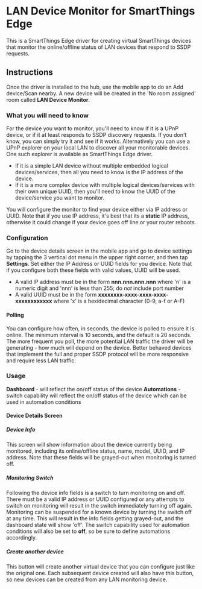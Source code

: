 # LAN Device Monitor for SmartThings Edge

This is a SmartThings Edge driver for creating virtual SmartThings devices that monitor the online/offline status of LAN devices that respond to SSDP requests.

## Instructions
Once the driver is installed to the hub, use the mobile app to do an Add device/Scan nearby.  A new device will be created in the 'No room assigned' room called **LAN Device Monitor**.

### What you will need to know
For the device you want to monitor, you'll need to know if it is a UPnP device, or if it at least responds to SSDP discovery requests.  If you don't know, you can simply try it and see if it works.  Alternatively you can use a UPnP explorer on your local LAN to discover all your monitorable devices.  One such explorer is available as SmartThings Edge driver.

- If it is a simple LAN device without multiple embedded logical devices/services, then all you need to know is the IP address of the device.  
- If it is a more complex device with multiple logical devices/services with their own unique UUID, then you'll need to know the UUID of the device/service you want to monitor.

You will configure the monitor to find your device either via IP address or UUID.  Note that if you use IP address, it's best that its a **static** IP address, otherwise it could change if your device goes off line or your router reboots.

### Configuration
Go to the device details screen in the mobile app and go to device settings by tapping the 3 vertical dot menu in the upper right corner, and then tap **Settings**.
Set either the IP Address or UUID fields for you device.  Note that if you configure both these fields with valid values, UUID will be used.

- A valid IP address must be in the form **nnn.nnn.nnn.nnn** where 'n' is a numeric digit and 'nnn' is less than 255; do *not* include port number
- A valid UUID must be in the form **xxxxxxxx-xxxx-xxxx-xxxx-xxxxxxxxxxxx** where 'x' is a hexidecimal character (0-9, a-f or A-F)

#### Polling
You can configure how often, in seconds, the device is polled to ensure it is online.  The minimum interval is 10 seconds, and the default is 20 seconds.  The more frequent you poll, the more potential LAN traffic the driver will be generating - how much will depend on the device.  Better behaved devices that implement the full and proper SSDP protocol will be more responsive and require less LAN traffic.

### Usage
**Dashboard** - will reflect the on/off status of the device
**Automations** - switch capability will reflect the on/off status of the device which can be used in automation conditions

#### Device Details Screen
##### Device Info
This screen will show information about the device currently being monitored, including its online/offline status, name, model, UUID, and IP address.  Note that these fields will be grayed-out when monitoring is turned off.
##### Monitoring Switch
Following the device info fields is a switch to turn monitoring on and off.  There must be a valid IP address or UUID configured or any attempts to switch on monitoring will result in the switch immediately turning off again. Monitoring can be suspended for a known device by turning the switch off at any time.  This will result in the info fields getting grayed-out, and the dashboard state will show 'off'.  The switch capability used for automation conditions will also be set to **off**, so be sure to define automations accordingly.
##### Create another device
This button will create another virtual device that you can configure just like the original one.  Each subsequent device created will also have this button, so new devices can be created from any LAN monitoring device.




